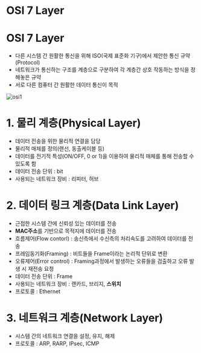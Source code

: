 OSI 7 Layer
=================================

# OSI 7 Layer
* 다른 시스템 간 원활한 통신을 위해 ISO(국제 표준화 기구)에서 제안한 통신 규약(Protocol)
* 네트워크가 통신하는 구조를 계층으로 구분하여 각 계층간 상호 작동하는 방식을 정해놓은 규약
* 서로 다른 컴퓨터 간 원활한 데이터 통신이 목적
   
![osi1](https://user-images.githubusercontent.com/57285121/115154807-b28d5c00-a0b7-11eb-833d-ba61fac04bf2.png)


# 1. 물리 계층(Physical Layer)
* 데이터 전송을 위한 물리적 연결을 담당
* 물리적 매체를 정의(랜선, 동출케이블 등)
* 데이터를 전기적 특성(ON/OFF, 0 or 1)을 이용하여 물리적 매체를 통해 전송할 수 있도록 함
* 데이터 전송 단위 : bit
* 사용되는 네트워크 장비 : 리피터, 허브 

# 2. 데이터 링크 계층(Data Link Layer)
* 근접한 시스템 간에 신뢰성 있는 데이터를 전송
* **MAC주소**를 기반으로 목적지에 데이터를 전송
* 흐름제어(Flow contorl) : 송신측에서 수신측의 처리속도를 고려하여 데이터를 전송
* 프레임동기화(Framing) : 비트들을 Frame이라는 논리적 단위로 변환
* 오류제어(Error control) : Framing과정에서 발생하는 오류들을 검출하고 오류 발생 시 재전송 요청
* 데이터 전송 단위 : Frame
* 사용되는 네트워크 장비 : 랜카드, 브리지, **스위치**
* 프로토콜 : Ethernet

# 3. 네트워크 계층(Network Layer)
* 시스템 간의 네트워크 연결을 설정, 유지, 해제
* 프로토콜 : ARP, RARP, IPsec, ICMP 

